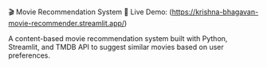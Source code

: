 🎬 Movie Recommendation System
🚀 Live Demo: (https://krishna-bhagavan-movie-recommender.streamlit.app/)

A content-based movie recommendation system built with Python, Streamlit, and TMDB API to suggest similar movies based on user preferences.
